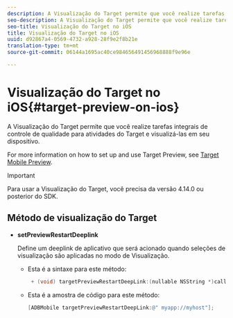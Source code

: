 ```yaml
---
description: A Visualização do Target permite que você realize tarefas integrais de controle de qualidade para atividades do Target e visualizá-las em seu dispositivo.
seo-description: A Visualização do Target permite que você realize tarefas integrais de controle de qualidade para atividades do Target e visualizá-las em seu dispositivo.
seo-title: Visualização do Target no iOS
title: Visualização do Target no iOS
uuid: d92867a4-0569-4732-a928-28f9e2f8b21e
translation-type: tm+mt
source-git-commit: 06144a1695ac40ce984656491456968888f9e96e

---
```



# Visualização do Target no iOS{#target-preview-on-ios}

A Visualização do Target permite que você realize tarefas integrais de controle de qualidade para atividades do Target e visualizá-las em seu dispositivo.

For more information on how to set up and use Target Preview, see [Target Mobile Preview](https://docs.adobe.com/content/help/en/target/using/implement-target/mobile-apps/target-mobile-preview.html).

>[!IMPORTANT]
>
>Para usar a Visualização do Target, você precisa da versão 4.14.0 ou posterior do SDK.

## Método de visualização do Target

* **setPreviewRestartDeeplink**

   Define um deeplink de aplicativo que será acionado quando seleções de visualização são aplicadas no modo de Visualização.

   * Esta é a sintaxe para este método:

      ```objective-c
       + (void) targetPreviewRestartDeepLink:(nullable NSString *)callbackURL;
      ```

   * Esta é a amostra de código para este método:

      ```objective-c
      [ADBMobile targetPreviewRestartDeepLink:@" myapp://myhost"]; 
      ```
